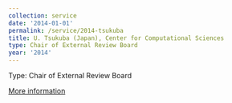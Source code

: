 ```yaml
---
collection: service
date: '2014-01-01'
permalink: /service/2014-tsukuba
title: U. Tsukuba (Japan), Center for Computational Sciences
type: Chair of External Review Board
year: '2014'
---
```


Type: Chair of External Review Board

[More information](http://www.ccs.tsukuba.ac.jp/eng/research-activities/findings/external-review-on-ccs/ex-review2014/)
